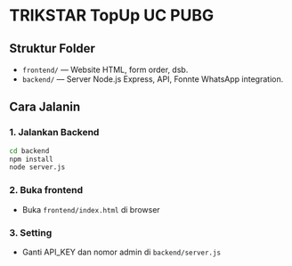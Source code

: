 # TRIKSTAR TopUp UC PUBG

## Struktur Folder
- `frontend/` — Website HTML, form order, dsb.
- `backend/` — Server Node.js Express, API, Fonnte WhatsApp integration.

## Cara Jalanin
### 1. Jalankan Backend
```bash
cd backend
npm install
node server.js
```
### 2. Buka frontend
- Buka `frontend/index.html` di browser

### 3. Setting
- Ganti API_KEY dan nomor admin di `backend/server.js`
